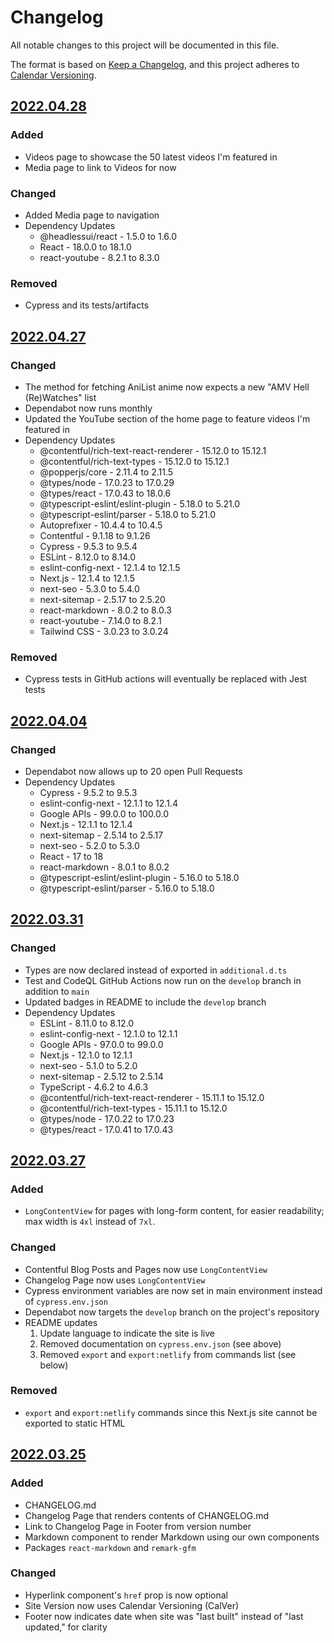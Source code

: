 # Changelog
All notable changes to this project will be documented in this file.

The format is based on [Keep a Changelog](https://keepachangelog.com/en/1.0.0/),
and this project adheres to [Calendar Versioning](https://calver.org/).


## [2022.04.28]

### Added
* Videos page to showcase the 50 latest videos I'm featured in
* Media page to link to Videos for now

### Changed
* Added Media page to navigation
* Dependency Updates
  * @headlessui/react - 1.5.0 to 1.6.0
  * React - 18.0.0 to 18.1.0
  * react-youtube - 8.2.1 to 8.3.0

### Removed
* Cypress and its tests/artifacts

## [2022.04.27]

### Changed
* The method for fetching AniList anime now expects a new "AMV Hell (Re)Watches" list
* Dependabot now runs monthly
* Updated the YouTube section of the home page to feature videos I'm featured in
* Dependency Updates
  * @contentful/rich-text-react-renderer - 15.12.0 to 15.12.1
  * @contentful/rich-text-types - 15.12.0 to 15.12.1
  * @popperjs/core - 2.11.4 to 2.11.5
  * @types/node - 17.0.23 to 17.0.29
  * @types/react - 17.0.43 to 18.0.6
  * @typescript-eslint/eslint-plugin - 5.18.0 to 5.21.0
  * @typescript-eslint/parser - 5.18.0 to 5.21.0
  * Autoprefixer - 10.4.4 to 10.4.5
  * Contentful - 9.1.18 to 9.1.26
  * Cypress - 9.5.3 to 9.5.4
  * ESLint - 8.12.0 to 8.14.0
  * eslint-config-next - 12.1.4 to 12.1.5
  * Next.js - 12.1.4 to 12.1.5
  * next-seo - 5.3.0 to 5.4.0
  * next-sitemap - 2.5.17 to 2.5.20
  * react-markdown - 8.0.2 to 8.0.3
  * react-youtube - 7.14.0 to 8.2.1
  * Tailwind CSS - 3.0.23 to 3.0.24

### Removed
* Cypress tests in GitHub actions will eventually be replaced with Jest tests

## [2022.04.04]

### Changed
* Dependabot now allows up to 20 open Pull Requests
* Dependency Updates
  * Cypress - 9.5.2 to 9.5.3
  * eslint-config-next - 12.1.1 to 12.1.4
  * Google APIs - 99.0.0 to 100.0.0
  * Next.js - 12.1.1 to 12.1.4
  * next-sitemap - 2.5.14 to 2.5.17
  * next-seo - 5.2.0 to 5.3.0
  * React - 17 to 18
  * react-markdown - 8.0.1 to 8.0.2
  * @typescript-eslint/eslint-plugin - 5.16.0 to 5.18.0
  * @typescript-eslint/parser - 5.16.0 to 5.18.0

## [2022.03.31]

### Changed
* Types are now declared instead of exported in `additional.d.ts`
* Test and CodeQL GitHub Actions now run on the `develop` branch in addition to `main`
* Updated badges in README to include the `develop` branch
* Dependency Updates
  * ESLint - 8.11.0 to 8.12.0
  * eslint-config-next - 12.1.0 to 12.1.1
  * Google APIs - 97.0.0 to 99.0.0
  * Next.js - 12.1.0 to 12.1.1
  * next-seo - 5.1.0 to 5.2.0
  * next-sitemap - 2.5.12 to 2.5.14
  * TypeScript - 4.6.2 to 4.6.3
  * @contentful/rich-text-react-renderer - 15.11.1 to 15.12.0
  * @contentful/rich-text-types - 15.11.1 to 15.12.0
  * @types/node - 17.0.22 to 17.0.23
  * @types/react - 17.0.41 to 17.0.43

## [2022.03.27]

### Added
* `LongContentView` for pages with long-form content, for easier readability; max width is `4xl` instead of `7xl`.

### Changed
* Contentful Blog Posts and Pages now use `LongContentView`
* Changelog Page now uses `LongContentView`
* Cypress environment variables are now set in main environment instead of `cypress.env.json`
* Dependabot now targets the `develop` branch on the project's repository
* README updates
  1. Update language to indicate the site is live
  2. Removed documentation on `cypress.env.json` (see above)
  3. Removed `export` and `export:netlify` from commands list (see below)

### Removed
* `export` and `export:netlify` commands since this Next.js site cannot be exported to static HTML

## [2022.03.25]

### Added
* CHANGELOG.md
* Changelog Page that renders contents of CHANGELOG.md
* Link to Changelog Page in Footer from version number
* Markdown component to render Markdown using our own components
* Packages `react-markdown` and `remark-gfm`

### Changed
* Hyperlink component's `href` prop is now optional
* Site Version now uses Calendar Versioning (CalVer)
* Footer now indicates date when site was "last built" instead of "last updated," for clarity

[2022.04.28]: https://github.com/bachmacintosh/bachmacintosh.com/compare/v2022.04.27...v2022.04.28
[2022.04.27]: https://github.com/bachmacintosh/bachmacintosh.com/compare/v2022.04.04...v2022.04.27
[2022.04.04]: https://github.com/bachmacintosh/bachmacintosh.com/compare/v2022.03.31...v2022.04.04
[2022.03.31]: https://github.com/bachmacintosh/bachmacintosh.com/compare/v2022.03.27...v2022.03.31
[2022.03.27]: https://github.com/bachmacintosh/bachmacintosh.com/compare/v2022.03.25...v2022.03.27
[2022.03.25]: https://github.com/bachmacintosh/bachmacintosh.com/releases/tag/v2022.03.25
